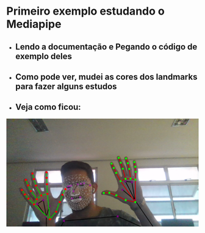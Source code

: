 # Primeiro exemplo estudando o Mediapipe

- ## Lendo a documentação e Pegando o código de exemplo deles

- ## Como pode ver, mudei as cores dos landmarks para fazer alguns estudos

- ## Veja como ficou:

<div align='center'>

<img src="https://github.com/brunossaless/mediapipe-poc-studies/blob/main/Primeiro_exemplo/assets/CapturaBrunoPrimeiroExemplo.png" />

</div>
